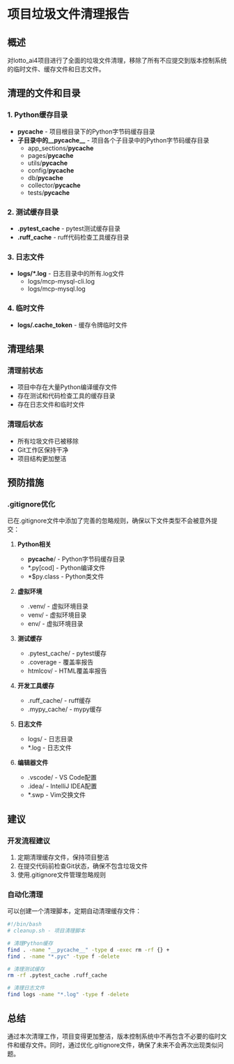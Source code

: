 # 项目垃圾文件清理报告

## 概述

对lotto_ai4项目进行了全面的垃圾文件清理，移除了所有不应提交到版本控制系统的临时文件、缓存文件和日志文件。

## 清理的文件和目录

### 1. Python缓存目录
- **__pycache__** - 项目根目录下的Python字节码缓存目录
- **子目录中的__pycache__** - 项目各个子目录中的Python字节码缓存目录
  - app_sections/__pycache__
  - pages/__pycache__
  - utils/__pycache__
  - config/__pycache__
  - db/__pycache__
  - collector/__pycache__
  - tests/__pycache__

### 2. 测试缓存目录
- **.pytest_cache** - pytest测试缓存目录
- **.ruff_cache** - ruff代码检查工具缓存目录

### 3. 日志文件
- **logs/*.log** - 日志目录中的所有.log文件
  - logs/mcp-mysql-cli.log
  - logs/mcp-mysql.log

### 4. 临时文件
- **logs/.cache_token** - 缓存令牌临时文件

## 清理结果

### 清理前状态
- 项目中存在大量Python编译缓存文件
- 存在测试和代码检查工具的缓存目录
- 存在日志文件和临时文件

### 清理后状态
- 所有垃圾文件已被移除
- Git工作区保持干净
- 项目结构更加整洁

## 预防措施

### .gitignore优化
已在.gitignore文件中添加了完善的忽略规则，确保以下文件类型不会被意外提交：

1. **Python相关**
   - __pycache__/ - Python字节码缓存目录
   - *.py[cod] - Python编译文件
   - *$py.class - Python类文件

2. **虚拟环境**
   - .venv/ - 虚拟环境目录
   - venv/ - 虚拟环境目录
   - env/ - 虚拟环境目录

3. **测试缓存**
   - .pytest_cache/ - pytest缓存
   - .coverage - 覆盖率报告
   - htmlcov/ - HTML覆盖率报告

4. **开发工具缓存**
   - .ruff_cache/ - ruff缓存
   - .mypy_cache/ - mypy缓存

5. **日志文件**
   - logs/ - 日志目录
   - *.log - 日志文件

6. **编辑器文件**
   - .vscode/ - VS Code配置
   - .idea/ - IntelliJ IDEA配置
   - *.swp - Vim交换文件

## 建议

### 开发流程建议
1. 定期清理缓存文件，保持项目整洁
2. 在提交代码前检查Git状态，确保不包含垃圾文件
3. 使用.gitignore文件管理忽略规则

### 自动化清理
可以创建一个清理脚本，定期自动清理缓存文件：

```bash
#!/bin/bash
# cleanup.sh - 项目清理脚本

# 清理Python缓存
find . -name "__pycache__" -type d -exec rm -rf {} +
find . -name "*.pyc" -type f -delete

# 清理测试缓存
rm -rf .pytest_cache .ruff_cache

# 清理日志文件
find logs -name "*.log" -type f -delete
```

## 总结

通过本次清理工作，项目变得更加整洁，版本控制系统中不再包含不必要的临时文件和缓存文件。同时，通过优化.gitignore文件，确保了未来不会再次出现类似问题。